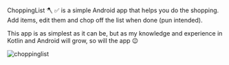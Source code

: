 ChoppingList 🪓 ✅ is a simple Android app that helps you do the shopping.
Add items, edit them and chop off the list when done (pun intended).

This app is as simplest as it can be, but as my knowledge and experience
in Kotlin and Android will grow, so will the app 😉

![choppinglist](https://github.com/user-attachments/assets/24061e52-0d5a-4a16-8b68-c28af0319aee)
